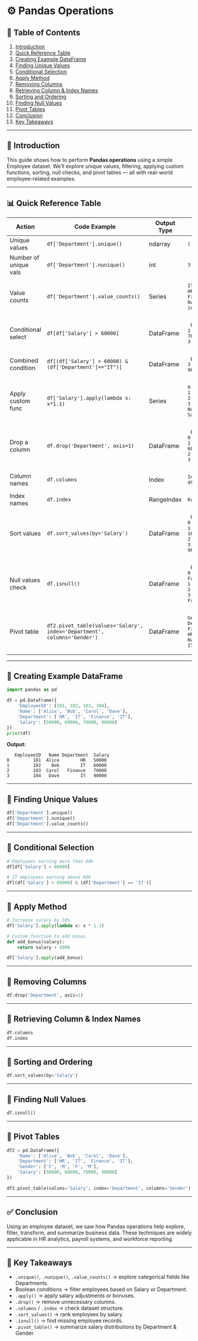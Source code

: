 # ⚙️ Pandas Operations

## 📑 Table of Contents

1. [Introduction](#-introduction)
2. [Quick Reference Table](#-quick-reference-table)
3. [Creating Example DataFrame](#-creating-example-dataframe)
4. [Finding Unique Values](#-finding-unique-values)
5. [Conditional Selection](#-conditional-selection)
6. [Apply Method](#-apply-method)
7. [Removing Columns](#-removing-columns)
8. [Retrieving Column & Index Names](#-retrieving-column--index-names)
9. [Sorting and Ordering](#-sorting-and-ordering)
10. [Finding Null Values](#-finding-null-values)
11. [Pivot Tables](#-pivot-tables)
12. [Conclusion](#-conclusion)
13. [Key Takeaways](#-key-takeaways)

---

## 🔹 Introduction

This guide shows how to perform **Pandas operations** using a simple Employee dataset.
We’ll explore unique values, filtering, applying custom functions, sorting, null checks, and pivot tables — all with real-world employee-related examples.

---

## 📊 Quick Reference Table

| Action                | Code Example                                                             | Output Type | Example Output                                                                                                                                                                                                              |
| --------------------- | ------------------------------------------------------------------------ | ----------- | --------------------------------------------------------------------------------------------------------------------------------------------------------------------------------------------------------------------------- |
| Unique values         | `df['Department'].unique()`                                              | ndarray     | <pre>\['HR' 'IT' 'Finance']</pre>                                                                                                                                                                                           |
| Number of unique vals | `df['Department'].nunique()`                                             | int         | <pre>3</pre>                                                                                                                                                                                                                |
| Value counts          | `df['Department'].value_counts()`                                        | Series      | <pre>IT         2<br>HR         1<br>Finance    1<br>Name: Department, dtype: int64</pre>                                                                                                                                   |
| Conditional select    | `df[df['Salary'] > 60000]`                                               | DataFrame   | <pre>   EmployeeID   Name Department  Salary<br>2           103  Carol    Finance   70000<br>3           104   Dave        IT   90000</pre>                                                                                 |
| Combined condition    | `df[(df['Salary'] > 60000) & (df['Department']=="IT")]`                  | DataFrame   | <pre>   EmployeeID  Name Department  Salary<br>3          104  Dave        IT   90000</pre>                                                                                                                                 |
| Apply custom func     | `df['Salary'].apply(lambda x: x*1.1)`                                    | Series      | <pre>0    55000.0<br>1    66000.0<br>2    77000.0<br>3    99000.0<br>Name: Salary, dtype: float64</pre>                                                                                                                     |
| Drop a column         | `df.drop('Department', axis=1)`                                          | DataFrame   | <pre>   EmployeeID   Name  Salary<br>0         101   Alice   50000<br>1         102     Bob   60000<br>2         103   Carol   70000<br>3         104    Dave   90000</pre>                                                 |
| Column names          | `df.columns`                                                             | Index       | <pre>Index(\['EmployeeID', 'Name', 'Department', 'Salary'], dtype='object')</pre>                                                                                                                                           |
| Index names           | `df.index`                                                               | RangeIndex  | <pre>RangeIndex(start=0, stop=4, step=1)</pre>                                                                                                                                                                              |
| Sort values           | `df.sort_values(by='Salary')`                                            | DataFrame   | <pre>   EmployeeID   Name Department  Salary<br>0         101  Alice        HR   50000<br>1         102    Bob        IT   60000<br>2         103  Carol   Finance   70000<br>3         104   Dave        IT   90000</pre>  |
| Null values check     | `df.isnull()`                                                            | DataFrame   | <pre>   EmployeeID   Name  Department  Salary<br>0      False  False      False   False<br>1      False  False      False   False<br>2      False  False      False   False<br>3      False  False      False   False</pre> |
| Pivot table           | `df2.pivot_table(values='Salary', index='Department', columns='Gender')` | DataFrame   | <pre>Gender       F      M<br>Department             <br>Finance   70000.0    NaN<br>HR        50000.0    NaN<br>IT           NaN  75000.0</pre>                                                                            |

---

## 🔹 Creating Example DataFrame

```python
import pandas as pd

df = pd.DataFrame({
    'EmployeeID': [101, 102, 103, 104],
    'Name': ['Alice', 'Bob', 'Carol', 'Dave'],
    'Department': ['HR', 'IT', 'Finance', 'IT'],
    'Salary': [50000, 60000, 70000, 90000]
})
print(df)
```

**Output:**

```
   EmployeeID   Name Department  Salary
0         101  Alice        HR   50000
1         102    Bob        IT   60000
2         103  Carol   Finance   70000
3         104   Dave        IT   90000
```

---

## 🔹 Finding Unique Values

```python
df['Department'].unique()
df['Department'].nunique()
df['Department'].value_counts()
```

---

## 🔹 Conditional Selection

```python
# Employees earning more than 60k
df[df['Salary'] > 60000]

# IT employees earning above 60k
df[(df['Salary'] > 60000) & (df['Department'] == 'IT')]
```

---

## 🔹 Apply Method

```python
# Increase salary by 10%
df['Salary'].apply(lambda x: x * 1.1)

# Custom function to add bonus
def add_bonus(salary):
    return salary + 5000

df['Salary'].apply(add_bonus)
```

---

## 🔹 Removing Columns

```python
df.drop('Department', axis=1)
```

---

## 🔹 Retrieving Column & Index Names

```python
df.columns
df.index
```

---

## 🔹 Sorting and Ordering

```python
df.sort_values(by='Salary')
```

---

## 🔹 Finding Null Values

```python
df.isnull()
```

---

## 🔹 Pivot Tables

```python
df2 = pd.DataFrame({
    'Name': ['Alice', 'Bob', 'Carol', 'Dave'],
    'Department': ['HR', 'IT', 'Finance', 'IT'],
    'Gender': ['F', 'M', 'F', 'M'],
    'Salary': [50000, 60000, 70000, 90000]
})

df2.pivot_table(values='Salary', index='Department', columns='Gender')
```

---

## ✅ Conclusion

Using an employee dataset, we saw how Pandas operations help explore, filter, transform, and summarize business data. These techniques are widely applicable in HR analytics, payroll systems, and workforce reporting.

---

## 📝 Key Takeaways

* `.unique()`, `.nunique()`, `.value_counts()` → explore categorical fields like Departments.
* Boolean conditions → filter employees based on Salary or Department.
* `.apply()` → apply salary adjustments or bonuses.
* `.drop()` → remove unnecessary columns.
* `.columns` / `.index` → check dataset structure.
* `.sort_values()` → rank employees by salary.
* `.isnull()` → find missing employee records.
* `.pivot_table()` → summarize salary distributions by Department & Gender.
